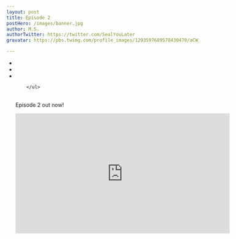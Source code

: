 ```yaml
---
layout: post
title: Episode 2
postHero: /images/banner.jpg
author: M.S.
authorTwitter: https://twitter.com/SealYouLater
gravatar: https://pbs.twimg.com/profile_images/1293597689578430470/aCWj91ia_400x400.jpg

---
```


<ul class="social-list">
        <li>
            <a href="https://www.youtube.com/channel/UCQpEu1GdQ7nW-YfyIlXuiVA" class="social-link" target="_blank"><i class="fab fa-youtube"></i></a>
          </li>
          <li>
            <a href="https://open.spotify.com/show/0Q79Qd9z1OHCiPyGrs6gZR" class="social-link" target="_blank"><i class="fab fa-spotify"></i></a>
          </li>
          <li><a href="https://podcasts.apple.com/ca/podcast/off-the-tape/id1525048156" class="social-link" target="_blank"><i class="fab fa-itunes"></i></a>
          </li>
          
        </ul>

<br> Episode 2 out now!  

<div class="iframe_container">
<iframe width="560" height="315" src="https://www.youtube.com/embed/-cmxgqgGslg" frameborder="0" allow="accelerometer; autoplay; encrypted-media; gyroscope; picture-in-picture" allowfullscreen></iframe>
</div>